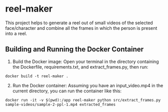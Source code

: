 # reel-maker
This project helps to generate a reel out of small videos of the selected face/character and combine all the frames in which  the person is present into a reel.

## Building and Running the Docker Container

1. Build the Docker image:
Open your terminal in the directory containing the Dockerfile, requirements.txt, and extract_frames.py, then run:
```
docker build -t reel-maker .
```

2. Run the Docker container:
Assuming you have an input_video.mp4 in the current directory, you can run the container like this:

```
docker run -it -v $(pwd):/app reel-maker python src/extract_frames.py sample-videos/sample-2-ppl-1.mp4 extracted_frames
```
